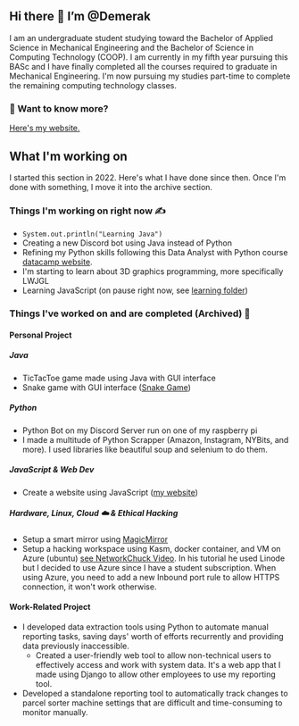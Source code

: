 
## Hi there 👋 I’m @Demerak

I am an undergraduate student studying toward the Bachelor of Applied Science in Mechanical Engineering and the Bachelor of Science in Computing Technology (COOP). I am currently in my fifth year pursuing this BASc and I have finally completed all the courses required to graduate in Mechanical Engineering. I'm now pursuing my studies part-time to complete the remaining computing technology classes. 

### 📄 Want to know more?

[Here's my website.](https://demerak.github.io/alex-app/) 

## What I'm working on
I started this section in 2022. Here's what I have done since then. Once I'm done with something, I move it into the archive section. 

### Things I'm working on right now :writing_hand:

* ```System.out.println("Learning Java")```
* Creating a new Discord bot using Java instead of Python
* Refining my Python skills following this Data Analyst with Python course [datacamp website](https://app.datacamp.com/learn/career-tracks/data-analyst-with-python). 
* I'm starting to learn about 3D graphics programming, more specifically LWJGL
* Learning JavaScript (on pause right now, see [learning folder](https://github.com/Demerak/Learning))

### Things I've worked on and are completed (Archived) :green_book:
#### Personal Project

##### Java
* TicTacToe game made using Java with GUI interface 
* Snake game with GUI interface ([Snake Game](https://github.com/Demerak/SnakeGame))

##### Python
* Python Bot on my Discord Server run on one of my raspberry pi
* I made a multitude of Python Scrapper (Amazon, Instagram, NYBits, and more). I used libraries like beautiful soup and selenium to do them. 

##### JavaScript & Web Dev
* Create a website using JavaScript ([my website](https://demerak.github.io/alex-app/))

##### Hardware, Linux, Cloud :cloud: & Ethical Hacking
* Setup a smart mirror using [MagicMirror](https://github.com/MichMich/MagicMirror)
* Setup a hacking workspace using Kasm, docker container, and VM on Azure (ubuntu) [see NetworkChuck Video](https://www.youtube.com/watch?v=U7e-mcJdZok). In his tutorial he used Linode but I decided to use Azure since I have a student subscription. When using Azure, you need to add a new Inbound port rule to allow HTTPS connection, it won't work otherwise. 

#### Work-Related Project
* I developed data extraction tools using Python to automate manual reporting tasks, saving days' worth of efforts recurrently and providing data previously inaccessible. 
  * Created a user-friendly web tool to allow non-technical users to effectively access and work with system data. It's a web app that I made using Django to allow other employees to use my reporting tool. 
* Developed a standalone reporting tool to automatically track changes to parcel sorter machine settings that are difficult and time-consuming to monitor manually. 


<!---
Demerak/Demerak is a ✨ special ✨ repository because its `README.md` (this file) appears on your GitHub profile.
You can click the Preview link to take a look at your changes.
--->
